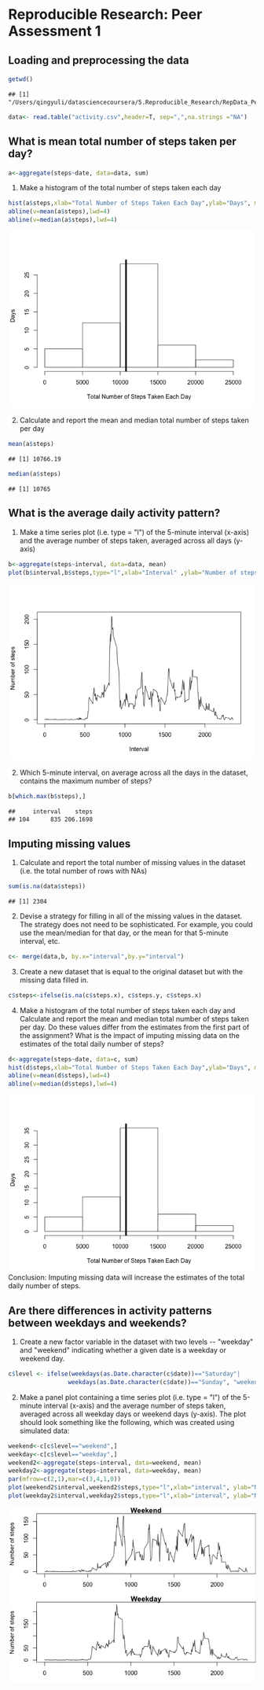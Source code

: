 # Reproducible Research: Peer Assessment 1


## Loading and preprocessing the data

```r
getwd()
```

```
## [1] "/Users/qingyuli/datasciencecoursera/5.Reproducible_Research/RepData_PeerAssessment1"
```

```r
data<- read.table("activity.csv",header=T, sep=",",na.strings ="NA")
```

## What is mean total number of steps taken per day?


```r
a<-aggregate(steps~date, data=data, sum)
```

1. Make a histogram of the total number of steps taken each day

```r
hist(a$steps,xlab="Total Number of Steps Taken Each Day",ylab="Days", main="")
abline(v=mean(a$steps),lwd=4)
abline(v=median(a$steps),lwd=4)
```

![](PA1_template_files/figure-html/unnamed-chunk-3-1.png)<!-- -->

2. Calculate and report the mean and median total number of steps taken per day


```r
mean(a$steps)
```

```
## [1] 10766.19
```

```r
median(a$steps)
```

```
## [1] 10765
```

## What is the average daily activity pattern?
1. Make a time series plot (i.e. type = "l") of the 5-minute interval (x-axis) and the average number of steps taken, averaged across all days (y-axis)

```r
b<-aggregate(steps~interval, data=data, mean)
plot(b$interval,b$steps,type="l",xlab="Interval" ,ylab="Number of steps")
```

![](PA1_template_files/figure-html/unnamed-chunk-5-1.png)<!-- -->

2. Which 5-minute interval, on average across all the days in the dataset, contains the maximum number of steps?

```r
b[which.max(b$steps),]
```

```
##     interval    steps
## 104      835 206.1698
```

## Imputing missing values

1. Calculate and report the total number of missing values in the dataset (i.e. the total number of rows with NAs)

```r
sum(is.na(data$steps))
```

```
## [1] 2304
```
2. Devise a strategy for filling in all of the missing values in the dataset. The strategy does not need to be sophisticated. For example, you could use the mean/median for that day, or the mean for that 5-minute interval, etc.

```r
c<- merge(data,b, by.x="interval",by.y="interval")
```
3. Create a new dataset that is equal to the original dataset but with the missing data filled in.

```r
c$steps<-ifelse(is.na(c$steps.x), c$steps.y, c$steps.x)
```
4. Make a histogram of the total number of steps taken each day and Calculate and report the mean and median total number of steps taken per day. Do these values differ from the estimates from the first part of the assignment? What is the impact of imputing missing data on the estimates of the total daily number of steps?

```r
d<-aggregate(steps~date, data=c, sum)
hist(d$steps,xlab="Total Number of Steps Taken Each Day",ylab="Days", main="")
abline(v=mean(d$steps),lwd=4)
abline(v=median(d$steps),lwd=4)
```

![](PA1_template_files/figure-html/unnamed-chunk-10-1.png)<!-- -->
Conclusion: Imputing missing data will increase the estimates of the total daily number of steps.


## Are there differences in activity patterns between weekdays and weekends?

1. Create a new factor variable in the dataset with two levels -- "weekday" and "weekend" indicating whether a given date is a weekday or weekend day.

```r
c$level <- ifelse(weekdays(as.Date.character(c$date))=="Saturday"|
                 weekdays(as.Date.character(c$date))=="Sunday", "weekend", "weekday")
```
2. Make a panel plot containing a time series plot (i.e. type = "l") of the 5-minute interval (x-axis) and the average number of steps taken, averaged across all weekday days or weekend days (y-axis). The plot should look something like the following, which was created using simulated data:

```r
weekend<-c[c$level=="weekend",]
weekday<-c[c$level=="weekday",]
weekend2<-aggregate(steps~interval, data=weekend, mean)
weekday2<-aggregate(steps~interval, data=weekday, mean)
par(mfrow=c(2,1),mar=c(3,4,1,0))
plot(weekend2$interval,weekend2$steps,type="l",xlab="interval", ylab="Number of steps", main="Weekend")
plot(weekday2$interval,weekday2$steps,type="l",xlab="interval", ylab="Number of steps", main="Weekday")
```

![](PA1_template_files/figure-html/unnamed-chunk-12-1.png)<!-- -->
